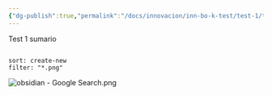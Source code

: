 ```yaml
---
{"dg-publish":true,"permalink":"/docs/innovacion/inn-bo-k-test/test-1/test-1/","tags":[[["InnBoK"]],[["content"]]]}
---
```

Test 1 sumario


```folderv
```


```folderv
sort: create-new
filter: "*.png"
```


![obsidian - Google Search.png](/img/user/docs/Innovaci%C3%B3n/InnBoK%20test/Test%202/obsidian%20-%20Google%20Search.png)